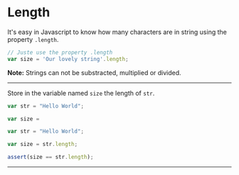 # Length

It's easy in Javascript to know how many characters are in string using the property `.length`.

```js
// Juste use the property .length
var size = 'Our lovely string'.length;

```

**Note:** Strings can not be substracted, multiplied or divided.

---

Store in the variable named `size` the length of `str`.

```js
var str = "Hello World";

var size = 
```

```js
var str = "Hello World";

var size = str.length;
```

```js
assert(size == str.length);
```

---
